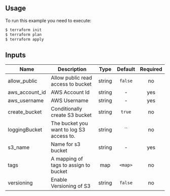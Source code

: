 ## Usage

To run this example you need to execute:

```bash
$ terraform init
$ terraform plan
$ terraform apply
```

## Inputs

| Name | Description | Type | Default | Required |
|------|-------------|:----:|:-----:|:-----:|
| allow\_public | Allow public read access to bucket | string | `false` | no |
| aws\_account\_id | AWS Account Id | string | - | yes |
| aws\_username | AWS Username | string | - | yes |
| create\_bucket | Conditionally create S3 bucket | string | `true` | no |
| loggingBucket | The bucket you want to log S3 access to. | string | `` | no |
| s3\_name | Name for s3 bucket | string | - | yes |
| tags | A mapping of tags to assign to bucket | map | `<map>` | no |
| versioning | Enable Versioning of S3 | string | `false` | no |
